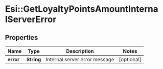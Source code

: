 # Esi::GetLoyaltyPointsAmountInternalServerError

## Properties
Name | Type | Description | Notes
------------ | ------------- | ------------- | -------------
**error** | **String** | Internal server error message | [optional] 


